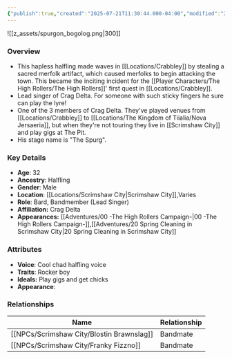 ```yaml
---
{"publish":true,"created":"2025-07-21T11:30:44.000-04:00","modified":"2025-09-18T08:29:44.682-04:00","published":"2025-09-18T08:29:44.682-04:00","cssclasses":"","Age":"32","Ancestry":["Halfling"],"Gender":"Male","Location":["[[Locations/Scrimshaw City]]","Varies"],"Role":["Bard, Bandmember (Lead Singer)"],"Affiliation":["Crag Delta"],"Appearances":["[[00 -The High Rollers Campaign-]]","[[20 Spring Cleaning in Scrimshaw City]]"]}
---
```



![[z_assets/spurgon_bogolog.png|300]]

### Overview
- This hapless halfling made waves in [[Locations/Crabbley]] by stealing a sacred merfolk artifact, which caused merfolks to begin attacking the town. This became the inciting incident for the [[Player Characters/The High Rollers/The High Rollers]]' first quest in [[Locations/Crabbley]].
- Lead singer of Crag Delta. For someone with such sticky fingers he sure can play the lyre!
- One of the 3 members of Crag Delta. They've played venues from [[Locations/Crabbley]] to [[Locations/The Kingdom of Tiialia/Nova Jersaeria]], but when they're not touring they live in [[Scrimshaw City]] and play gigs at The Pit.
- His stage name is "The Spurg".

### Key Details
- **Age**: 32
- **Ancestry**: Halfling
- **Gender**: Male
- **Location**: [[Locations/Scrimshaw City\|Scrimshaw City]],Varies
- **Role**: Bard, Bandmember (Lead Singer)
- **Affiliation:** Crag Delta
- **Appearances:** [[Adventures/00 -The High Rollers Campaign-\|00 -The High Rollers Campaign-]],[[Adventures/20 Spring Cleaning in Scrimshaw City\|20 Spring Cleaning in Scrimshaw City]]

### Attributes
- **Voice**: Cool chad halfling voice
- **Traits**: Rocker boy
- **Ideals:** Play gigs and get chicks
- **Appearance**: 

### Relationships

| Name                  | Relationship |
| --------------------- | ------------ |
| [[NPCs/Scrimshaw City/Blostin Brawnslag]] | Bandmate     |
| [[NPCs/Scrimshaw City/Franky Fizzno]]     | Bandmate     |
